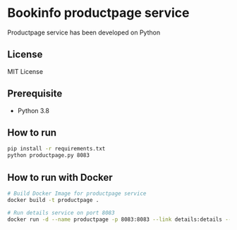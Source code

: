 # Bookinfo productpage service

Productpage service has been developed on Python

## License

MIT License

## Prerequisite

* Python 3.8

## How to run
```bash
pip install -r requirements.txt
python productpage.py 8083
```

## How to run with Docker
```bash
# Build Docker Image for productpage service
docker build -t productpage .

# Run details service on port 8083
docker run -d --name productpage -p 8083:8083 --link details:details --link ratings:ratings --link reviews:reviews -e 'REVIEWS_HOSTNAME=http://reviews:8082' -e 'RATINGS_HOSTNAME=http://ratings:8080' -e 'DETAILS_HOSTNAME=http://details:8081' productpage
```